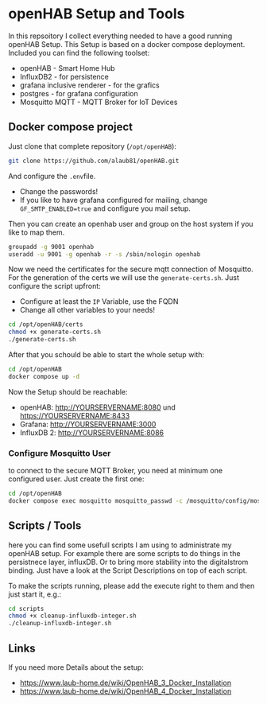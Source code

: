 # openHAB Setup and Tools

In this repsoitory I collect everything needed to have a good running openHAB Setup. This Setup is based on a docker compose deployment. Included you can find the following toolset:

* openHAB - Smart Home Hub
* InfluxDB2 - for persistence
* grafana inclusive renderer - for the grafics
* postgres - for grafana configuration
* Mosquitto MQTT - MQTT Broker for IoT Devices

## Docker compose project

Just clone that complete repository (`/opt/openHAB`):

```bash
git clone https://github.com/alaub81/openHAB.git
```

And configure the `.env`file.

* Change the passwords!
* If you like to have grafana configured for mailing, change `GF_SMTP_ENABLED=true` and configure you mail setup.

Then you can create an openhab user and group on the host system if you like to map them.

```bash
groupadd -g 9001 openhab
useradd -u 9001 -g openhab -r -s /sbin/nologin openhab
```

Now we need the certificates for the secure mqtt connection of Mosquitto. For the generation of the certs we will use the `generate-certs.sh`. Just configure the script upfront:

* Configure at least the `IP` Variable, use the FQDN
* Change all other variables to your needs!

```bash
cd /opt/openHAB/certs
chmod +x generate-certs.sh
./generate-certs.sh
```

After that you schould be able to start the whole setup with:

```bash
cd /opt/openHAB
docker compose up -d
```

Now the Setup should be reachable:

* openHAB: <http://YOURSERVERNAME:8080> und <https://YOURSERVERNAME:8433>
* Grafana: <http://YOURSERVERNAME:3000>
* InfluxDB 2: <http://YOURSERVERNAME:8086>

### Configure Mosquitto User

to connect to the secure MQTT Broker, you need at minimum one configured user. Just create the first one:

```bash
cd /opt/openHAB
docker compose exec mosquitto mosquitto_passwd -c /mosquitto/config/mosquitto.passwd mosquitto
```

## Scripts / Tools

here you can find some usefull scripts I am using to administrate my openHAB setup. For example there are some scripts to do things in the persistnece layer, influxDB. Or to bring more stability into the digitalstrom binding. Just have a look at the Script Descriptions on top of each script.

To make the scripts running, please add the execute right to them and then just start it, e.g.:

```bash
cd scripts
chmod +x cleanup-influxdb-integer.sh
./cleanup-influxdb-integer.sh
```

## Links

If you need more Details about the setup:

* <https://www.laub-home.de/wiki/OpenHAB_3_Docker_Installation>
* <https://www.laub-home.de/wiki/OpenHAB_4_Docker_Installation>
